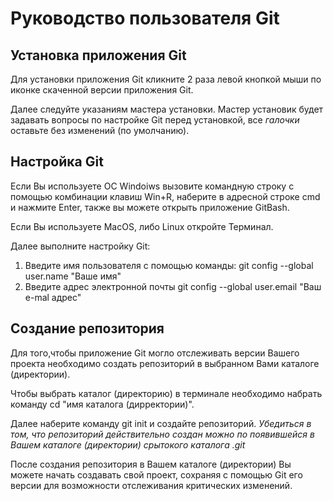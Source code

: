 # Руководство пользователя Git
## Установка приложения Git
Для установки приложения Git кликните 2 раза левой кнопкой мыши по иконке скаченной версии приложения Git.

Далее следуйте указаниям мастера установки. Мастер установик будет задавать вопросы по настройке Git перед установкой, все *галочки* оставьте без изменений (по умолчанию).

## Настройка Git
Если Вы используете ОС Windoiws вызовите командную строку с помощью комбинации клавиш Win+R, наберите в адресной строке cmd и нажмите Enter, также вы можете открыть приложение GitBash.

Если Вы используете MacOS, либо Linux откройте Терминал.

Далее выполните настройку Git:
1. Введите имя пользователя с помощью команды: git config --global user.name "Ваше имя"
2. Введите адрес электронной почты git config --global user.email "Ваш e-mal адрес"

## Создание репозитория
Для того,чтобы приложение Git могло отслеживать версии Вашего проекта необходимо создать репозиторий в выбранном Вами каталоге (директории). 

Чтобы выбрать каталог (директорию) в терминале необходимо набрать команду сd "имя каталога (дирректории)".

Далее наберите команду git init и создайте репозиторий. *Убедиться в том, что репозиторий действительно создан можно по появившейся в Вашем каталоге (директории) срытокого каталога .git*

После создания репозитория в Вашем каталоге (директории) Вы можете начать создавать свой проект, сохраняя с помощью Git его версии для возможности отслеживания критических изменений.